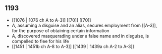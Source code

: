 ## 1193
- [[1076 | 1076 ch A to A-3]] [[70]] [[70]] 
- A, assuming a disguise and an alias, secures employment from [[A-3]], for the purpose of obtaining certain information
- A, discovered masquerading under a false name and in disguise, is compelled to flee for his life
- [[1451 | 1451b ch A-8 to A-3]] [[1439 | 1439a ch A-2 to A-3]] 

